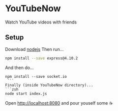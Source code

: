 # YouTubeNow
Watch YouTube videos with friends
## Setup
Download [nodejs](https://nodejs.org/en/)
Then run...
   ```sh
 npm install --save express@4.10.2
   ```
And then do...
   ``` shell
 npm install --save socket.io
    ```
Finally (inside YouTubeNow directory)...
   ```zsh
node start index.js
   ```
Open [http://localhost:8080](http://localhost:8080) and pour youself some ☕
